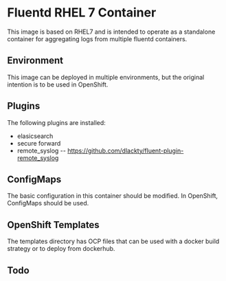 # Fluentd RHEL 7 Container
This image is based on RHEL7 and is intended to operate as 
a standalone container for aggregating logs from multiple 
fluentd containers. 

## Environment 
This image can be deployed in multiple environments, but 
the original intention is to be used in OpenShift. 

## Plugins
The following plugins are installed: 
- elasicsearch 
- secure forward
- remote_syslog -- https://github.com/dlackty/fluent-plugin-remote_syslog

## ConfigMaps
The basic configuration in this container should be modified. 
In OpenShift, ConfigMaps should be used. 

## OpenShift Templates
The templates directory has OCP files that can be used with a docker build strategy or to deploy from dockerhub. 

## Todo
